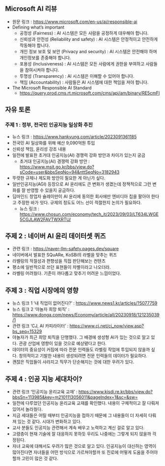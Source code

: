 ## Microsoft AI 리뷰
- 원문 링크 : https://www.microsoft.com/en-us/ai/responsible-ai
- Defining what’s important
    - 공정성 (Fairness) : AI 시스템은 모든 사람을 공정하게 대우해야 합니다.
    - 신뢰성과 안전성 (Reliability and safety) : AI 시스템은 안정적이고 안전하게 작동해야 합니다.
    - 개인 정보 보호 및 보안 (Privacy and security) : AI 시스템은 안전해야 하며 개인정보를 존중해야 합니다.
    - 포용성 (Inclusiveness) : AI 시스템은 모든 사람에게 권한을 부여하고 사람들을 참여시켜야 합니다.
    - 투명성 (Transparency) : AI 시스템은 이해할 수 있어야 합니다.
    - 책임 (Accountability) : 사람들은 AI 시스템에 대한 책임을 져야 합니다.
- The Microsoft Responsible AI Standard
    - https://query.prod.cms.rt.microsoft.com/cms/api/am/binary/RE5cmFl

## 자유 토론
### 주제 1 : 정부, 전국민 인공지능 일상화 추진
- 뉴스 링크 : https://www.hankyung.com/article/2023091361185
- 전국민 AI 일상화를 위해 예산 9,090억원 투입
- 신뢰성 책임, 윤리성 강조 내용
- 일전에 발표한 초거대 인공지능(AI) 경쟁력 강화 방안과 차이가 있는지 궁금
    - 초거대 인공지능(AI) 경쟁력 강화 방안 : https://www.msit.go.kr/bbs/view.do?sCode=user&bbsSeqNo=94&nttSeqNo=3182943
- 뚜렷한 규제나 제도화 방안이 필요한 게 아닌가 싶다.
- 일반인공지능(AGI) 등장으로 AI 윤리에도 큰 변화가 생겼는데 정책적으로 그런 변화를 잘 반영할 수 있을지 궁금하다.
- 딥마인드 창업자 슐레이만이 AI 윤리에 동의한 회사에만 엔비디아 칩을 팔아야 한다고 주장한 바가 잇다. 규제의 정도도 어느 선이 적절한지 논의가 필요하다.
    - 뉴스 링크 : https://www.chosun.com/economy/tech_it/2023/09/03/LT634LWGE5CGJLAW2FAVTWXRTU/

## 주제 2 : 네이버 AI 윤리 데이터셋 퀴즈
- 관련 링크 : https://naver-llm-safety.pages.dev/square
- 네이버에서 발표한 SQuARe, KoSBi의 라벨을 맞추는 퀴즈
- 라벨링의 적절성과 편향성을 직접 판단해보는 컨텐츠
- 평소에 일반적으로 쓰던 표현들이 차별이라고 나오더라.
- 라벨링 어려웠다. 기준이 까다롭고 맞추기 어려운 느낌이었다.

## 주제 3 : 직업 시장에의 영향
- 뉴스 링크 1 ‘내 직업이 없어진다?’ : https://www.news1.kr/articles/?5077759
- 뉴스 링크 2 ‘야놀자 희망 퇴직’ : https://www.donga.com/news/Economy/article/all/20230918/121235039/1
- 관련 링크 ‘CJ, AI 카피라이터’ : https://www.cj.net/cj_now/view.asp?bs_seq=15329
- 야놀자가 최근 희망 퇴직을 단행했다. 그 배경에 생성형 AI가 있는 것으로 알고 있다. 관광 산업에 영향이 있을 것으로 예상됐다고 한다.
- 데이터의 중요성이 커짐에 따라 전문 인력들도 라벨링 작업에 투입되지 않을까 싶다. 창의적이고 기발한 내용이 생성되려면 전문 인력들의 데이터가 필요하다.
- 괜찮은 직업들이 사라지고 직무가 단순해지는 것에 대한 우려가 있다.

## 주제 4 : 인공 지능 세대차이?
- 관련 링크 ‘인공지능 윤리교육 교재’ : https://www.kisdi.re.kr/bbs/view.do?bbsSn=113985&key=m2101113056011&pageIndex=1&sc=&sw=
- 일전에 다루었던 인공지능 윤리교육 교재를 확인했다. 내용이 구체적이고 잘 다뤄져 있어서 놀라웠다.
- 지금 세대들은 어릴 때부터 인공지능을 접하기 때문에 그 내용들이 더 자세히 다뤄져 있는 것 같다. 시대가 변화하고 있다.
- 교사 분들도 인공지능 관련해서 계속 배우고 노력하고 계신 걸로 알고 있다.
- 고령층이 현재 기술에 잘 대응하지 못하듯 우리도 나중에는 그렇게 되지 않을까 걱정된다.
- 자녀 교육에 대해서도 우려가 많은 것으로 알고 있다. 인공지능이 대신하는 영역이 많아진다면 자녀들을 어떤 방식으로 가르쳐야할까 또 진로에 어떻게 도움을 주어야 할까 고민이 많은 것 같다.